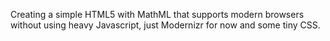 Creating a simple HTML5 with MathML that supports modern browsers without using heavy Javascript, just Modernizr for now and some tiny CSS. 
